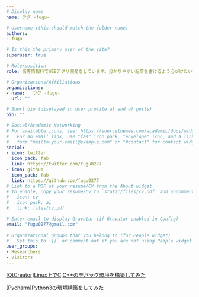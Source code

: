 ```yaml
---
# Display name
name: フグ -fugu-

# Username (this should match the folder name)
authors:
- fugu

# Is this the primary user of the site?
superuser: true

# Role/position
role: 高専情報科でWEBアプリ開発をしています。分かりやすい記事を書けるよう心がけたいです（*^_^*）

# Organizations/Affiliations
organizations:
- name:   フグ -fugu-
  url: ""

# Short bio (displayed in user profile at end of posts)
bio: ""

# Social/Academic Networking
# For available icons, see: https://sourcethemes.com/academic/docs/widgets/#icons
#   For an email link, use "fas" icon pack, "envelope" icon, and a link in the
#   form "mailto:your-email@example.com" or "#contact" for contact widget.
social:
- icon: twitter
  icon_pack: fab
  link: https://twitter.com/fugu0277
- icon: github
  icon_pack: fab
  link: https://github.com/fugu0277
# Link to a PDF of your resume/CV from the About widget.
# To enable, copy your resume/CV to `static/files/cv.pdf` and uncomment the lines below.  
# - icon: cv
#   icon_pack: ai
#   link: files/cv.pdf

# Enter email to display Gravatar (if Gravatar enabled in Config)
email: "fugu0277@gmail.com"
  
# Organizational groups that you belong to (for People widget)
#   Set this to `[]` or comment out if you are not using People widget.  
user_groups:
- Researchers
- Visitors
---
```

[[QtCreator]Linux上でC,C++のデバッグ環境を構築してみた](https://fugu.netlify.com/technology/assets/qtcreatorcc++debug/)

[[Pycharm]Python3の環境構築をしてみた](https://fugu.netlify.com/technology/assets/pycharmenvironment/)

